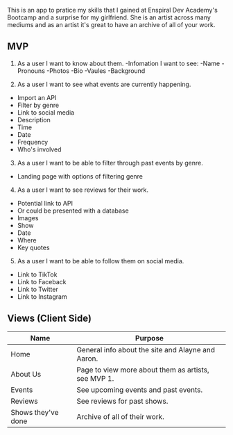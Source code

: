 This is an app to pratice my skills that I gained at Enspiral Dev Academy's Bootcamp and a surprise for my girlfriend. She is an artist across many mediums and as an artist it's great to have an archive of all of your work.

## MVP

1. As a user I want to know about them.
   -Infomation I want to see:
   -Name
   -Pronouns
   -Photos
   -Bio
   -Vaules
   -Background

2. As a user I want to see what events are currently happening. 
  - Import an API 
  - Filter by genre
  - Link to social media
  - Description
  - Time
  - Date
  - Frequency
  - Who's involved

3. As a user I want to be able to filter through past events by genre.
  - Landing page with options of filtering genre

4. As a user I want to see reviews for their work.
  - Potential link to API
  - Or could be presented with a database
  - Images
  - Show
  - Date
  - Where
  - Key quotes

5. As a user I want to be able to follow them on social media. 
  - Link to TikTok
  - Link to Faceback
  - Link to Twitter
  - Link to Instagram

## Views (Client Side)

| Name                     | Purpose                                                                             |
| ------------------------ | ----------------------------------------------------------------------------------- |
| Home                     | General info about the site and Alayne and Aaron.                                   |
| About Us                 | Page to view more about them as artists, see MVP 1.                                 |
| Events                   | See upcoming events and past events.                                                |
| Reviews                  | See reviews for past shows.                                                         |
| Shows they've done       | Archive of all of their work.                                                       |
